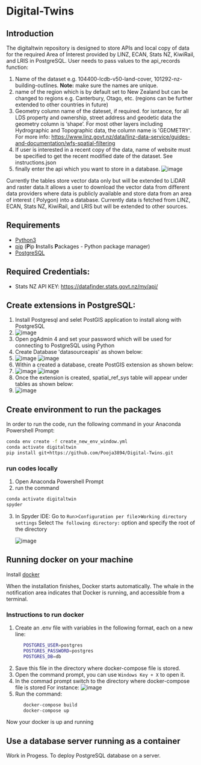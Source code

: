 # Digital-Twins

## Introduction

The digitaltwin repository is designed to store APIs and local copy of data for the required Area of Interest provided
by LINZ, ECAN, Stats NZ, KiwiRail, and LRIS in PostgreSQL. User needs to pass values to the api_records function:

1. Name of the dataset e.g. 104400-lcdb-v50-land-cover, 101292-nz-building-outlines. **Note:** make sure the names are
   unique.
2. name of the region which is by default set to New Zealand but can be changed to regions e.g. Canterbury, Otago,
   etc. (regions can be further extended to other countries in future)
3. Geometry column name of the dateset, if required. for isntance, for all LDS property and ownership, street address
   and geodetic data the geometry column is ‘shape’. For most other layers including Hydrographic and Topographic data,
   the column name is 'GEOMETRY'. For more
   info: https://www.linz.govt.nz/data/linz-data-service/guides-and-documentation/wfs-spatial-filtering
4. If user is interested in a recent copy of the data, name of website must be specified to get the recent modified date
   of the dataset. See instructions.json
5. finally enter the api which you want to store in a database.
   ![image](https://user-images.githubusercontent.com/86580534/133012962-86d117f9-7ee7-4701-9497-c50484d5cdc7.png)

Currently the tables store vector data only but will be extended to LiDAR and raster data.It allows a user to download
the vector data from different data providers where data is publicly available and store data from an area of interest (
Polygon) into a database. Currently data is fetched from LINZ, ECAN, Stats NZ, KiwiRail, and LRIS but will be extended
to other sources.

## Requirements

* [Python3](https://www.python.org/downloads/)
* [pip](https://pypi.org/project/pip/) (**P**ip **I**nstalls **P**ackages - Python package manager)
* [PostgreSQL](https://www.postgresql.org/download/)

## Required Credentials:

* Stats NZ API KEY: https://datafinder.stats.govt.nz/my/api/

## Create extensions in PostgreSQL:

1. Install Postgresql and selet PostGIS application to install along with PostgreSQL
2. ![image](https://user-images.githubusercontent.com/86580534/133153382-3a5c1069-2e65-4938-933f-5c305515fc58.png)
3. Open pgAdmin 4 and set your password which will be used for connecting to PostgreSQL using Python
4. Create Database 'datasourceapis' as shown below:
5. ![image](https://user-images.githubusercontent.com/86580534/133153639-3b21aec0-1eb3-45de-8f73-b5caa5b102ee.png)          ![image](https://user-images.githubusercontent.com/86580534/133153696-fc992bbb-2de4-443a-beaa-a92a5c176bc1.png)
6. Within a created a database, create PostGIS extension as shown below:
7. ![image](https://user-images.githubusercontent.com/86580534/133153968-0d65230f-2b5d-4686-b115-2c354f66f04e.png)          ![image](https://user-images.githubusercontent.com/86580534/133154073-4e1702f8-866c-45a3-a8aa-4c1a505cf9b4.png)
8. Once the extension is created, spatial_ref_sys table will appear under tables as shown below:
9. ![image](https://user-images.githubusercontent.com/86580534/133154207-a8e5c181-7a8d-4a4a-81ce-aeae930e9593.png)

## Create environment to run the packages

In order to run the code, run the following command in your Anaconda Powershell Prompt:

```bash
conda env create -f create_new_env_window.yml
conda activate digitaltwin
pip install git+https://github.com/Pooja3894/Digital-Twins.git
```

### run codes locally

1. Open Anaconda Powershell Prompt
2. run the command

```bash 
conda activate digitaltwin
spyder
```

3. In Spyder IDE: Go to `Run`>`Configuration per file`>`Working directory settings` Select `The following directory:` option
   and specify the root of the directory

   ![image](https://user-images.githubusercontent.com/86580534/133013167-c7e4541a-5723-4a76-9344-25f9f835b986.png)
   
## Running docker on your machine

Install [docker](https://docs.docker.com/desktop/windows/install/)

When the installation finishes, Docker starts automatically. The whale   in the notification area indicates that Docker is running, and accessible from a terminal.

### Instructions to run docker
1. Create an .env file with variables in the following format, each on a new line:
   ```bash
      POSTGRES_USER=postgres
      POSTGRES_PASSWORD=postgres
      POSTGRES_DB=db
   ```
2. Save this file in the directory where docker-compose file is stored.
3. Open the command prompt, you can use `Windows Key + X` to open it.
4. In the commad prompt switch to the directory where docker-compose file is stored
   For instance:  ![image](https://user-images.githubusercontent.com/86580534/135922576-25644dc3-ef32-4f59-8b5c-8c5778242cc8.png)
6. Run the command: 
   ```bash
      docker-compose build
      docker-compose up
   ```
Now your docker is up and running

## Use a database server running as a container

Work in Progess. To deploy PostgreSQL database on a server.

